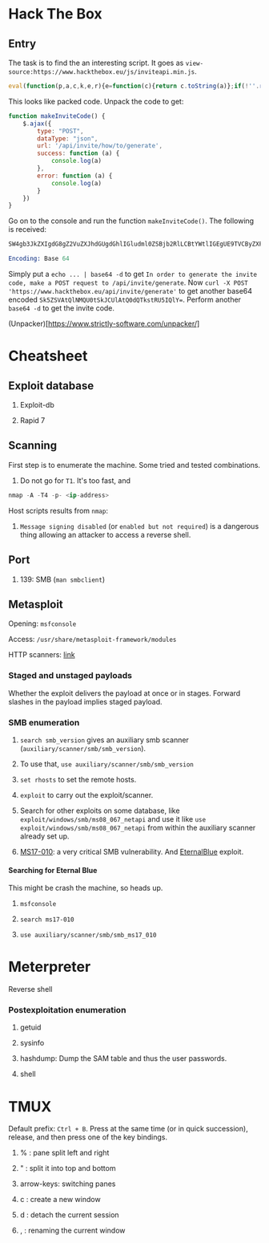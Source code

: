 # Hack The Box

## Entry

The task is to find the an interesting script. It goes as `view-source:https://www.hackthebox.eu/js/inviteapi.min.js`.

```js
eval(function(p,a,c,k,e,r){e=function(c){return c.toString(a)};if(!''.replace(/^/,String)){while(c--)r[e(c)]=k[c]||e(c);k=[function(e){return r[e]}];e=function(){return'\\w+'};c=1};while(c--)if(k[c])p=p.replace(new RegExp('\\b'+e(c)+'\\b','g'),k[c]);return p}('0 3(){$.4({5:"6",7:"8",9:\'/b/c/d/e/f\',g:0(a){1.2(a)},h:0(a){1.2(a)}})}',18,18,'function|console|log|makeInviteCode|ajax|type|POST|dataType|json|url||api|invite|how|to|generate|success|error'.split('|'),0,{}))
```

This looks like packed code. Unpack the code to get:

```js
function makeInviteCode() {
	$.ajax({
		type: "POST",
		dataType: "json",
		url: '/api/invite/how/to/generate',
		success: function (a) {
			console.log(a)
		},
		error: function (a) {
			console.log(a)
		}
	})
}
```

Go on to the console and run the function `makeInviteCode()`. The following is received:

```s
SW4gb3JkZXIgdG8gZ2VuZXJhdGUgdGhlIGludml0ZSBjb2RlLCBtYWtlIGEgUE9TVCByZXF1ZXN0IHRvIC9hcGkvaW52aXRlL2dlbmVyYXRl

Encoding: Base 64
```

Simply put a `echo ... | base64 -d` to get `In order to generate the invite code, make a POST request to /api/invite/generate`. Now `curl -X POST 'https://www.hackthebox.eu/api/invite/generate'` to get another base64 encoded `Sk5ZSVAtQlNMQU0tSkJCUlAtQ0dQTkstRU5IQlY=`. Perform another `base64 -d` to get the invite code.

(Unpacker)[https://www.strictly-software.com/unpacker/]


# Cheatsheet

## Exploit database

1. Exploit-db

2. Rapid 7

## Scanning

First step is to enumerate the machine. Some tried and tested combinations.

1. Do not go for `T1`. It's too fast, and 

```s
nmap -A -T4 -p- <ip-address>
```

Host scripts results from `nmap`:

1. `Message signing disabled` (or `enabled but not required`) is a dangerous thing allowing an attacker to access a reverse shell.

## Port

1. 139: SMB (`man smbclient`)

## Metasploit

Opening: `msfconsole`

Access: `/usr/share/metasploit-framework/modules`

HTTP scanners: [link](https://www.offensive-security.com/metasploit-unleashed/scanner-http-auxiliary-modules/)

### Staged and unstaged payloads

Whether the exploit delivers the payload at once or in stages. Forward slashes in the payload implies staged payload.

### SMB enumeration

1. `search smb_version` gives an auxiliary smb scanner (`auxiliary/scanner/smb/smb_version`).

2. To use that, `use auxiliary/scanner/smb/smb_version`

3. `set rhosts` to set the remote hosts.

4. `exploit` to carry out the exploit/scanner.

5. Search for other exploits on some database, like `exploit/windows/smb/ms08_067_netapi` and use it like `use exploit/windows/smb/ms08_067_netapi` from within the auxiliary scanner already set up.

6. [MS17-010](https://docs.microsoft.com/en-us/security-updates/securitybulletins/2017/ms17-010): a very critical SMB vulnerability. And [EternalBlue](https://research.checkpoint.com/2017/eternalblue-everything-know/) exploit.

#### Searching for Eternal Blue

This might be crash the machine, so heads up.

1. `msfconsole`

2. `search ms17-010`

3. `use auxiliary/scanner/smb/smb_ms17_010`

# Meterpreter

Reverse shell

### Postexploitation enumeration

1. getuid

2. sysinfo

3. hashdump: Dump the SAM table and thus the user passwords.

4. shell

# TMUX

Default prefix: `Ctrl + B`. Press at the same time (or in quick succession), release, and then press one of the key bindings.

1. % : pane split left and right

2. " : split it into top and bottom

3. arrow-keys: switching panes

4. c : create a new window

5. d : detach the current session

6. , : renaming the current window